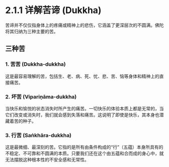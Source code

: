 # 2\.1.1 详解苦谛 (Dukkha)

苦谛并不仅仅指身体上的疼痛或精神上的悲伤，它涵盖了更深层次的不圆满。佛陀将其归纳为三种主要的苦。

## 三种苦

### 1\. 苦苦 (Dukkha-dukkha)

这是最容易理解的苦，包括生、老、病、死、忧、悲、苦、恼等身体和精神上的直接痛苦。

### 2\. 坏苦 (Vipariṇāma-dukkha)

当快乐和愉悦的状态消失时所产生的痛苦。一切快乐的体验本质上都是无常的，当它们改变或消失时，我们就会感到失落和痛苦。这说明了即使是快乐，其本身也潜藏着苦的种子。

### 3\. 行苦 (Saṅkhāra-dukkha)

这是最微细、最深刻的苦。它指的是所有由条件构成的“行”（五蕴）本身所具有的不稳定、不可靠和不圆满的本质。只要我们还在这个由五蕴和合而成的身心中，就无法摆脱这种根本性的不安全感和无常性。